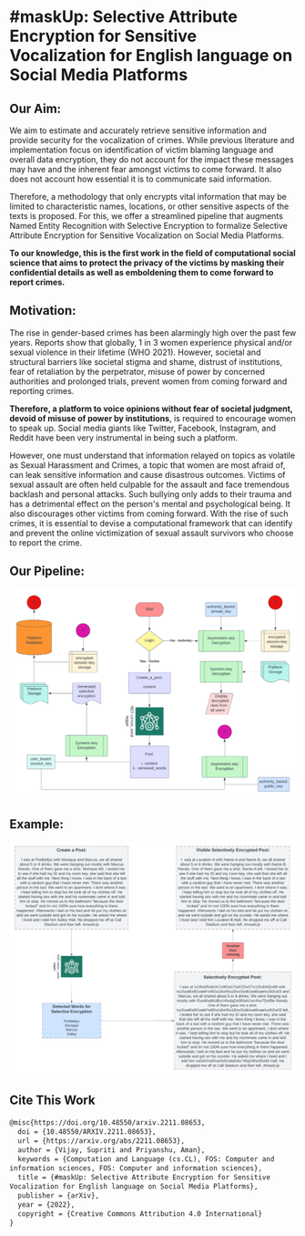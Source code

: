 # #maskUp: Selective Attribute Encryption for Sensitive Vocalization for English language on Social Media Platforms

## Our Aim:

We aim to estimate and accurately retrieve sensitive information and provide security for the vocalization of crimes. While previous literature and implementation focus on identification of victim blaming language and overall data encryption, they do not account for the impact these messages may have and the inherent fear amongst victims to come forward. It also does not account how essential it is to communicate said information. 

Therefore, a methodology that only encrypts vital information that may be limited to characteristic names, locations, or other sensitive aspects of the texts is proposed. For this, we offer a streamlined pipeline that augments Named Entity Recognition with Selective Encryption to formalize Selective Attribute Encryption for Sensitive Vocalization on Social Media Platforms. 

**To our knowledge, this is the first work in the field of computational social science that aims to protect the privacy of the victims by masking their confidential details as well as emboldening them to come forward to report crimes.**

## Motivation:

The rise in gender-based crimes has been alarmingly high over the past few years. Reports show that globally, 1 in 3 women experience physical and/or sexual violence in their lifetime (WHO 2021). However, societal and structural barriers like societal stigma and shame, distrust of institutions, fear of retaliation by the perpetrator, misuse of power by concerned authorities and prolonged trials, prevent women from coming forward and reporting crimes. 

**Therefore, a platform to voice opinions without fear of societal judgment, devoid of misuse of power by institutions**, is required to encourage women to speak up. Social media giants like Twitter, Facebook, Instagram, and Reddit have been very instrumental in being such a platform.

However, one must understand that information relayed on topics as volatile as Sexual Harassment and Crimes, a topic that women are most afraid of, can leak sensitive information and cause disastrous outcomes. Victims of sexual assault are often held culpable for the assault and face tremendous backlash and personal attacks. Such bullying only adds to their trauma and has a detrimental effect on the person's mental and psychological being. It also discourages other victims from coming forward. With the rise of such crimes, it is essential to devise a computational framework that can identify and prevent the online victimization of sexual assault survivors who choose to report the crime.


## Our Pipeline: 

![Pipeline](./images/pipeline.png)

## Example:

![Example](./images/eg.png)

## Cite This Work

```
@misc{https://doi.org/10.48550/arxiv.2211.08653,
  doi = {10.48550/ARXIV.2211.08653},
  url = {https://arxiv.org/abs/2211.08653},
  author = {Vijay, Supriti and Priyanshu, Aman},
  keywords = {Computation and Language (cs.CL), FOS: Computer and information sciences, FOS: Computer and information sciences},
  title = {#maskUp: Selective Attribute Encryption for Sensitive Vocalization for English language on Social Media Platforms},
  publisher = {arXiv},
  year = {2022},
  copyright = {Creative Commons Attribution 4.0 International}
}


``` 
